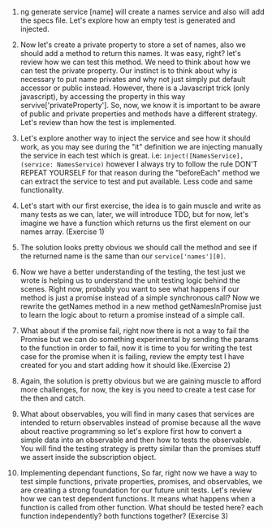 1. ng generate service [name] will create a names service and also will add the specs file.
Let's explore how an empty test is generated and injected.

2. Now let's create a private property to store a set of names, also we should add a method to return this names. It was easy, right? let's review how we can test this method. We need to think about how we can test the private property. Our instinct is to think about why is necessary to put name privates and why not just simply put default accessor or public instead. However, there is a Javascript trick (only javascript), by accessing the property in this way servive['privateProperty']. So, now, we know it is important to be aware of public and private properties and methods have a different strategy. Let's review than how the test is implemented.

3. Let's explore another way to inject the service and see how it should work, as you may see during the "it" definition we are injecting manually the service in each test which is great. i.e: `inject([NamesService], (service: NamesService)` however I always try to follow the rule DON'T REPEAT YOURSELF for that reason during the "beforeEach" method we can extract the service to test and put available. Less code and same functionality.

4. Let's start with our first exercise, the idea is to gain muscle and write as many tests as we can, later, we will introduce TDD, but for now, let's imagine we have a function which returns us the first element on our names array. (Exercise 1)

5. The solution looks pretty obvious we should call the method and see if the returned name is the same than our `service['names'][0]`. 

6. Now we have a better understanding of the testing, the test just we wrote is helping us to understand the unit testing logic behind the scenes. Right now, probably you want to see what happens if our method is just a promise instead of a simple synchronous call? Now we rewrite the getNames method in a new method getNamesInPromise just to learn the logic about to return a promise instead of a simple call.

7. What about if the promise fail, right now there is not a way to fail the Promise but we can do something experimental by sending the params to the function in order to fail, now it is time to you for writing the test case for the promise when it is failing, review the empty test I have created for you and start adding how it should like.(Exercise 2)

8. Again, the solution is pretty obvious but we are gaining muscle to afford more challenges, for now, the key is you need to create a test case for the then and catch. 

9. What about observables, you will find in many cases that services are intended to return observables instead of promise because all the wave about reactive programming so let's explore first how to convert a simple data into an observable and then how to tests the observable. You will find the testing strategy is pretty similar than the promises stuff we assert inside the subscription object.

10. Implementing dependant functions, So far, right now we have a way to test simple functions, private properties, promises, and observables, we are creating a strong foundation for our future unit tests. Let's review how we can test dependent functions. It means what happens when a function is called from other function. What should be tested here? each function independently? both functions together? (Exercise 3)
